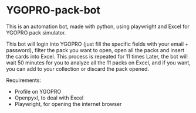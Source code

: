 # YGOPRO-pack-bot

This is an automation bot, made with python, using playwright and Excel for YGOPRO pack simulator. 

This bot will login into YGOPRO (just fill the specific fields with your email + password), filter the pack you want to open, open all the packs and insert the cards into Excel. This process is repeated for 11 times
Later, the bot will wait 50 minutes for you to analyze all the 11 packs on Excel, and if you want, you can add to your collection or discard the pack opened.


Requirements:
- Profile on YGOPRO
- Openpyxl, to deal with Excel
- Playwright, for opening the internet browser
